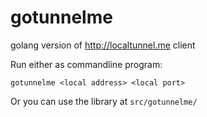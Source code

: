 gotunnelme
==========

golang version of http://localtunnel.me client


Run either as commandline program:

```
gotunnelme <local address> <local port>
```

Or you can use the library at `src/gotunnelme/`
